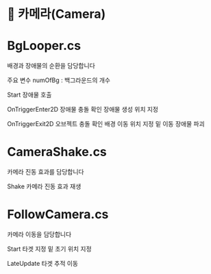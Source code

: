 # 📌 카메라(Camera)

# BgLooper.cs

배경과 장애물의 순환을 담당합니다

주요 변수
numOfBg : 백그라운드의 개수

Start
장애물 호출

OnTriggerEnter2D
장애물 충돌 확인
장애물 생성 위치 지정

OnTriggerExit2D
오브젝트 충돌 확인
배경 이동 위치 지정 밑 이동
장애물 파괴



# CameraShake.cs

카메라 진동 효과를 담당합니다

Shake
카메라 진동 효과 재생



# FollowCamera.cs

카메라 이동을 담당합니다

Start
타겟 지정 밑 초기 위치 지정

LateUpdate
타겟 추적 이동